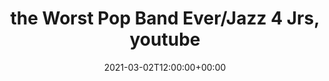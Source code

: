 ---
templateKey: event
guid: 138CD2E9-6703-20DD-0D6B-C8180943C0D3
date: 2021-03-02T12:00:00+00:00
eventTime: '12:00 pm'
title: the Worst Pop Band Ever/Jazz 4 Jrs, youtube
artist: the Worst Pop Band Ever/Jazz 4 Jrs
city: youtube
venue: youtube
group: Jazz for Juniors
guests: Sophia Perlman, Michael Herring, Rebecca Hennessy, Allison Au, Kevin Barrett, Donne Roberts,  Raha Javanfar, Peter Hum, Fraser Melvin
url: https://www.youtube.com/channel/UCEG7xxrdqQ48y1PXvAgA9Mg
---